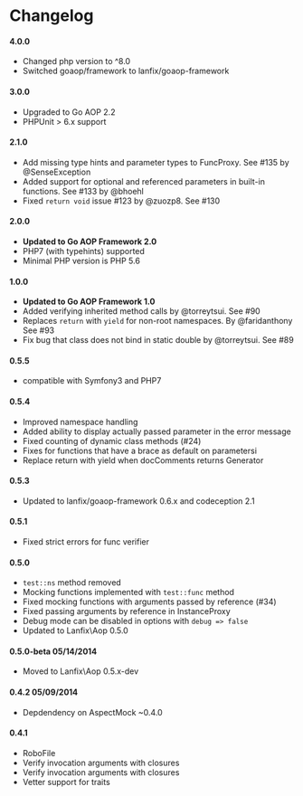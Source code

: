 # Changelog

#### 4.0.0

* Changed php version to ^8.0
* Switched goaop/framework to lanfix/goaop-framework

#### 3.0.0

* Upgraded to Go AOP 2.2 
* PHPUnit > 6.x support

#### 2.1.0

* Add missing type hints and parameter types to FuncProxy. See #135 by @SenseException
* Added support for optional and referenced parameters in built-in functions. See #133 by @bhoehl
* Fixed `return void` issue #123 by @zuozp8. See #130

#### 2.0.0

* **Updated to Go AOP Framework 2.0**
* PHP7 (with typehints) supported
* Minimal PHP version is PHP 5.6

#### 1.0.0

* **Updated to Go AOP Framework 1.0**
* Added verifying inherited method calls by @torreytsui. See #90
* Replaces `return` with `yield` for non-root namespaces. By @faridanthony See #93
* Fix bug that class does not bind in static double by @torreytsui. See #89

#### 0.5.5

* compatible with Symfony3 and PHP7

#### 0.5.4

* Improved namespace handling
* Added ability to display actually passed parameter in the error message
* Fixed counting of dynamic class methods (#24)
* Fixes for functions that have a brace as default on parametersi
* Replace return with yield when docComments returns Generator


#### 0.5.3

* Updated to lanfix/goaop-framework 0.6.x and codeception 2.1


#### 0.5.1

* Fixed strict errors for func verifier


#### 0.5.0

* `test::ns` method removed
* Mocking functions implemented with `test::func` method
* Fixed mocking functions with arguments passed by reference (#34)
* Fixed passing arguments by reference in InstanceProxy
* Debug mode can be disabled in options with `debug => false`
* Updated to Lanfix\Aop 0.5.0


#### 0.5.0-beta 05/14/2014

* Moved to Lanfix\Aop 0.5.x-dev


#### 0.4.2 05/09/2014

* Depdendency on AspectMock ~0.4.0


#### 0.4.1

* RoboFile
* Verify invocation arguments with closures
* Verify invocation arguments with closures
* Vetter support for traits
